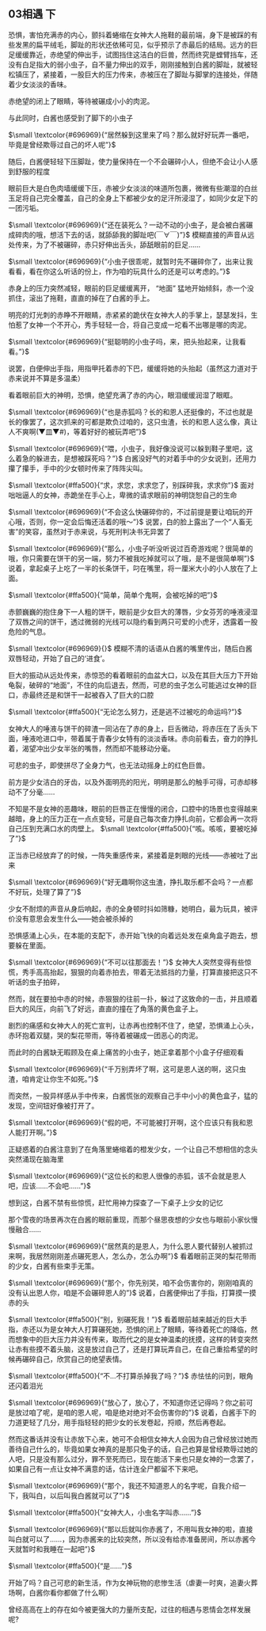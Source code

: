 ## 03相遇 下

恐惧，害怕充满赤的内心，颤抖着蜷缩在女神大人拖鞋的最前端，身下是被踩的有些发黑的扁平绒毛，脚趾的形状还依稀可见，似乎预示了赤最后的结局。远方的巨足缓缓靠近，赤绝望的伸出手，试图挡住这洁白的巨兽，然而终究是螳臂挡车，还没有白足指大的弱小虫子，自不量力伸出的双手，刚刚接触到白酱的脚趾，就被轻松镇压了，紧接着，一股巨大的压力传来，赤被压在了脚趾与脚掌的连接处，伴随着少女淡淡的香味。

赤绝望的闭上了眼睛，等待被碾成小小的肉泥。

与此同时，白酱也感受到了脚下的小虫子

$\small \textcolor{#696969}{“居然躲到这里来了吗？那么就好好玩弄一番吧，毕竟是曾经欺辱过自己的坏人呢”}$

随后，白酱便轻轻下压脚趾，使力量保持在一个不会碾碎小人，但绝不会让小人感到舒服的程度

眼前巨大是白色肉墙缓缓下压，赤被少女淡淡的味道所包裹，微微有些潮湿的白丝玉足将自己完全覆盖，自己的全身上下都被少女的足汗所浸湿了，如同少女足下的一团污垢。

$\small \textcolor{#696969}{“还在装死么？一动不动的小虫子，是会被白酱碾成碎肉的哦，想活下去的话，就舔舔我的脚趾吧(￣∀￣)”}$ 模糊直接的声音从远处传来，为了不被碾碎，赤只好伸出舌头，舔舐眼前的巨足……

$\small \textcolor{#696969}{“小虫子很乖呢，就暂时先不碾碎你了，出来让我看看，看在你这么听话的份上，作为咱的玩具什么的还是可以考虑的。”}$

赤身上的压力突然减轻，眼前的巨足缓缓离开， “地面” 猛地开始倾斜，赤一个没抓住，滚出了拖鞋，直直的掉在了白酱的手上。

明亮的灯光刺的赤睁不开眼睛，赤紧紧的跪伏在女神大人的手掌上，瑟瑟发抖，生怕惹了女神一个不开心，秀手轻轻一合，将自己变成一坨看不出哪是哪的肉泥。

$\small \textcolor{#696969}{“挺聪明的小虫子吗，来，把头抬起来，让我看看。”}$

说罢，白便伸出手指，用指甲托着赤的下巴，缓缓将她的头抬起（虽然这力道对于赤来说并不算是多温柔）

看着眼前巨大的神明，恐惧，绝望充满了赤的内心，眼泪缓缓润湿了眼眶。

$\small \textcolor{#696969}{“也是赤狐吗？长的和恩人还挺像的，不过也就是长的像罢了，这次抓来的可都是欺负过咱的，这只虫渣，长的和恩人这么像，真让人不爽啊(▼皿▼#)，等着好好的被玩弄吧”}$

$\small \textcolor{#696969}{“喂，小虫子，我好像没说可以躲到鞋子里吧，这么着急的躲进去，是想被踩死吗？”}$ 白酱没好气的对着手中的少女说到，还用力攥了攥手，手中的少女顿时传来了阵阵尖叫。

$\small \textcolor{#ffa500}{“求，求您，求求您了，别踩碎我，求求你”}$ 面对咄咄逼人的女神，赤跪坐在手心上，卑微的请求眼前的神明饶恕自己的生命

$\small \textcolor{#696969}{“不会这么快碾碎你的，不过前提是要让咱玩的开心哦，否则，你一定会后悔还活着的哦～”}$ 说罢，白的脸上露出了一个“人畜无害”的笑容，虽然对于赤来说，与死刑判决书无异罢了

$\small \textcolor{#696969}{“那么，小虫子听没听说过百奇游戏呢？很简单的哦，你只需要在饼干的另一端，努力不被我吃掉就可以了哦，是不是很简单啊”}$ 说着，拿起桌子上吃了一半的长条饼干，叼在嘴里，将一厘米大小的小人放在了上面。

$\small \textcolor{#ffa500}{“简单，简单个鬼啊，会被吃掉的吧”}$

赤颤巍巍的抱住身下一人粗的饼干，眼前是少女巨大的薄唇，少女芬芳的唾液浸湿了双唇之间的饼干，透过微弱的光线可以隐约看到两只可爱的小虎牙，透露着一股危险的气息。

$\small \textcolor{#696969}{}$ 模糊不清的话语从白酱的嘴里传出，随后白酱双唇轻动，开始了自己的‘进食’。

巨大的振动从远处传来，赤惊恐的看着眼前的血盆大口，以及在其巨大压力下开始龟裂，破碎的“地面”，不住的向后退去，然而，可悲的虫子怎么可能逃过女神的巨口，赤最终还是和饼干一起被吞入了巨大的口腔

$\small \textcolor{#ffa500}{“无论怎么努力，还是逃不过被吃的命运吗?”}$

女神大人的唾液与饼干的碎渣一同沾在了赤的身上，巨舌微动，将赤压在了舌头下面，唾液呛进口中，带着属于青春少女特有的淡淡香味。赤向前看去，奋力的挣扎着，渴望冲出少女半张的嘴唇，然而却不能移动分毫。

可悲的虫子，即使拼尽了全身力气，也无法动摇身上的红色巨兽。

前方是少女洁白的牙齿，以及外面明亮的阳光，明明是那么的触手可得，可赤却移动不了分毫……

不知是不是女神的恶趣味，眼前的巨唇正在慢慢的闭合，口腔中的场景也变得越来越暗，身上的压力正在一点点变轻，可是自己每次奋力挣扎向前，它都会再一次将自己压到充满口水的肉壁上。
$\small \textcolor{#ffa500}{“咳。咳咳，要被吃掉了”}$

正当赤已经放弃了的时候，一阵失重感传来，紧接着是刺眼的光线——赤被吐了出来

$\small \textcolor{#696969}{“好无趣啊你这虫渣，挣扎取乐都不会吗？一点都不好玩，处理了算了”}$

少女不耐烦的声音从身后响起，赤的全身顿时抖如筛糠，她明白，最为玩具，被评价没有意思会发生什么——她会被杀掉的

恐惧感涌上心头，在本能的支配下，赤开始飞快的向着远处发在桌角盒子跑去，想要躲在里面。

$\small \textcolor{#696969}{“不可以往那面去！”}$ 女神大人突然变得有些惊慌，秀手高高抬起，狠狠的向着赤拍去，带着无法抵挡的力量，打算直接把这只不听话的虫子拍碎，

然而，就在要拍中赤的时候，赤狠狠的往前一扑，躲过了这致命的一击，并且顺着巨大的风压，向前飞了好远，直直的撞在了角落的黄色盒子上。

剧烈的痛感和女神大人的死亡宣判，让赤再也控制不住了，绝望，恐惧涌上心头，赤环抱着双腿，哭的梨花带雨，等待着被碾成一团恶心的肉泥。

而此时的白酱缺无暇顾及在桌上痛苦的小虫子，她正拿着那个小盒子仔细观看

$\small \textcolor{#696969}{“千万别弄坏了啊，这可是恩人送的啊，这只虫渣，咱肯定让你生不如死。”}$

而突然，一股异样感从手中传来，白酱慌张的观察自己手中小小的黄色盒子，猛的发现，空间钮好像被打开了。

$\small \textcolor{#696969}{“假的吧，不可能被打开啊，这个应该只有我和恩人能打开啊。”}$

正疑惑着的白酱注意到了在角落里蜷缩着的橙发少女，一个让自己不想相信的念头突然涌现在脑海里

$\small \textcolor{#696969}{“这位长的和恩人很像的赤狐，该不会就是恩人吧，应该……不会吧……”}$

想到这，白酱不禁有些惊慌，赶忙用神力探查了一下桌子上少女的记忆

那个雪夜的场景再次在白酱的眼前重现，而那个昼思夜想的少女也与眼前小家伙慢慢融合……

$\small \textcolor{#696969}{“居然真的是恩人，为什么恩人要代替别人被抓过来啊，我居然刚刚差点碾死恩人，怎么办，怎么办啊”}$ 看着眼前正哭的梨花带雨的少女，白酱有些束手无策。

$\small \textcolor{#696969}{“那个，你先别哭，咱不会伤害你的，刚刚咱真的没有认出恩人你，咱是不会碾碎恩人的”}$ 说着，白酱便伸出了手指，打算摸一摸赤的头

$\small \textcolor{#ffa500}{“别，别碾死我！”}$ 看着眼前越来越近的巨大手指，赤还以为是女神大人打算碾死她，恐惧的闭上了眼睛，等待着死亡的降临，然而想象中的巨大压力并没有传来，取而代之的是女神温柔的抚摸，这样的转变突然让赤有些摸不着头脑，这是放过自己了，还是打算玩弄自己，在自己重拾希望的时候再碾碎自己，欣赏自己的绝望表情。

$\small \textcolor{#ffa500}{“不…不打算杀掉我了吗？”}$ 赤怯怯的问到，眼角还闪着泪光

$\small \textcolor{#696969}{“放心了，放心了，不知道你还记得吗？你之前可是放过咱了呢，是咱的恩人呢，咱是绝对绝对不会伤害你的”}$ 说着，白酱手下的力道更轻了几分，用手指轻轻的把少女的长发卷起，捋顺，然后再卷起。

然而这番话并没有让赤放下心来，她可不会相信女神大人会因为自己曾经放过她而善待自己什么的，毕竟如果女神真的是那只兔子的话，自己也算是曾经欺辱过她的人吧，只是没有那么过分，罪不至死而已，现在能活下来也只是女神的一念罢了，如果自己有一点让女神不满意的话，估计连全尸都留不下来吧。

$\small \textcolor{#696969}{“那个，我还不知道恩人的名字呢，自我介绍一下，我叫白，以后叫我白酱就可以了”}$

$\small \textcolor{#ffa500}{“女神大人，小虫名字叫赤……”}$

$\small \textcolor{#696969}{“那以后就叫你赤酱了，不用叫我女神的啦，直接叫白就可以了……，因为赤酱来的比较突然，所以没有给赤准备房间，所以赤酱今天就暂时和我睡在一起吧”}$

$\small \textcolor{#ffa500}{“是……”}$

开始了吗？自己可悲的新生活，作为女神玩物的悲惨生活（虐妻一时爽，追妻火葬场啊，白酱你看你都做了什么啊）

曾经高高在上的存在如今被更强大的力量所支配，过往的相遇与恩情会怎样发展呢?